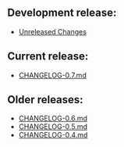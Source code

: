 ## Development release:
  * [Unreleased Changes][0]

## Current release:
  * [CHANGELOG-0.7.md][7]

## Older releases:
  * [CHANGELOG-0.6.md][6]
  * [CHANGELOG-0.5.md][5]
  * [CHANGELOG-0.4.md][4]

[0]: https://github.com/vmware/octant/blob/master/changelogs/unreleased
[4]: https://github.com/vmware/octant/blob/master/changelogs/CHANGELOG-0.4.md
[5]: https://github.com/vmware/octant/blob/master/changelogs/CHANGELOG-0.5.md
[6]: https://github.com/vmware/octant/blob/master/changelogs/CHANGELOG-0.6.md
[7]: https://github.com/vmware/octant/blob/master/changelogs/CHANGELOG-0.7.md
